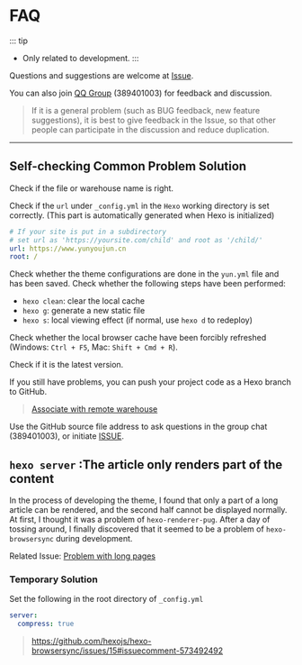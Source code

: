 # FAQ

::: tip

- <Badge text ="dev" vertical="middle"/> Only related to development.
  :::

Questions and suggestions are welcome at [Issue](https://github.com/YunYouJun/hexo-theme-yun/issues).

You can also join [QQ Group](https://shang.qq.com/wpa/qunwpa?idkey=3bd19a05aaccb2b60c396295c8617b3a9e667821a495e8cd7e1698ff95ab61c6) (389401003) for feedback and discussion.

> If it is a general problem (such as BUG feedback, new feature suggestions), it is best to give feedback in the Issue, so that other people can participate in the discussion and reduce duplication.

---

## Self-checking Common Problem Solution

Check if the file or warehouse name is right.

Check if the `url` under `_config.yml` in the `Hexo` working directory is set correctly. (This part is automatically generated when Hexo is initialized)

```yml
# If your site is put in a subdirectory
# set url as 'https://yoursite.com/child' and root as '/child/'
url: https://www.yunyoujun.cn
root: /
```

Check whether the theme configurations are done in the `yun.yml` file and has been saved.
Check whether the following steps have been performed:

- `hexo clean`: clear the local cache
- `hexo g`: generate a new static file
- `hexo s`: local viewing effect (if normal, use `hexo d` to redeploy)

Check whether the local browser cache have been forcibly refreshed (Windows: `Ctrl + F5`, Mac: `Shift + Cmd + R`).

Check if it is the latest version.

If you still have problems, you can push your project code as a Hexo branch to GitHub.

> [Associate with remote warehouse](https://www.yunyoujun.cn/share/how-to-build-your-site/#与远程仓库建立关联)

Use the GitHub source file address to ask questions in the group chat (389401003), or initiate [ISSUE](https://github.com/YunYouJun/hexo-theme-yun/issues).

## `hexo server` :The article only renders part of the content <Badge text="dev"/>

In the process of developing the theme, I found that only a part of a long article can be rendered, and the second half cannot be displayed normally.
At first, I thought it was a problem of `hexo-renderer-pug`. After a day of tossing around, I finally discovered that it seemed to be a problem of `hexo-browsersync` during development.

Related Issue: [Problem with long pages](https://github.com/hexojs/hexo-browsersync/issues/15)

### Temporary Solution

Set the following in the root directory of `_config.yml`

```yml
server:
  compress: true
```

> <https://github.com/hexojs/hexo-browsersync/issues/15#issuecomment-573492492>
